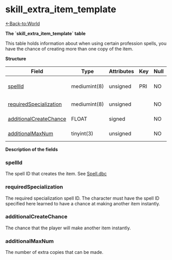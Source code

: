 # skill\_extra\_item\_template

[<-Back-to:World](database-world.md)

**The \`skill\_extra\_item\_template\` table**

This table holds information about when using certain profession spells, you have the chance of creating more than one copy of the item.

**Structure**

| Field                       | Type         | Attributes | Key | Null | Default | Extra | Comment                            |
|-----------------------------|--------------|------------|-----|------|---------|-------|------------------------------------|
| [spellId][1]                | mediumint(8) | unsigned   | PRI | NO   | 0       |       | SpellId of the item creation spell |
| [requiredSpecialization][2] | mediumint(8) | unsigned   |     | NO   | 0       |       | Specialization spell id            |
| [additionalCreateChance][3] | FLOAT        | signed     |     | NO   | 0       |       | chance to create add               |
| [additionalMaxNum][4]       | tinyint(3)   | unsigned   |     | NO   | 0       |       | max num of adds                    |

[1]: #spellid
[2]: #requiredspecialization
[3]: #additionalcreatechance
[4]: #additionalmaxnum

**Description of the fields**

### spellId

The spell ID that creates the item. See [Spell.dbc](Spell)

### requiredSpecialization

The required specialization spell ID. The character must have the spell ID specified here learned to have a chance at making another item instantly.

### additionalCreateChance

The chance that the player will make another item instantly.

### additionalMaxNum

The number of extra copies that can be made.
